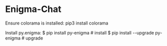 # Enigma-Chat

Ensure colorama is installed: pip3 install colorama

Install py.enigma:
$ pip install py-enigma             # install
$ pip install --upgrade py-enigma   # upgrade